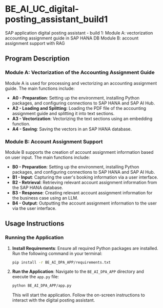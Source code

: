 # BE_AI_UC_digital-posting_assistant_build1
SAP application digital posting assistant - build 1: 
Module A: vectorization accounting assignment guide in SAP HANA DB
Module B: account assignment support with RAG

## Program Description

### Module A: Vectorization of the Accounting Assignment Guide
Module A is used for processing and vectorizing an accounting assignment guide. The main functions include:
- **A0 - Preparation**: Setting up the environment, installing Python packages, and configuring connections to SAP HANA and SAP AI Hub.
- **A2 - Loading and Splitting**: Loading the PDF file of the accounting assignment guide and splitting it into text sections.
- **A3 - Vectorization**: Vectorizing the text sections using an embedding function.
- **A4 - Saving**: Saving the vectors in an SAP HANA database.

### Module B: Account Assignment Support
Module B supports the creation of account assignment information based on user input. The main functions include:
- **B0 - Preparation**: Setting up the environment, installing Python packages, and configuring connections to SAP HANA and SAP AI Hub.
- **B1 - Input**: Capturing the user's booking information via a user interface.
- **B2 - Retrieval**: Retrieving relevant account assignment information from the SAP HANA database.
- **B3 - Response**: Creating relevant account assignment information for the business case using an LLM.
- **B4 - Output**: Outputting the account assignment information to the user via the user interface.

## Usage Instructions

### Running the Application

1. **Install Requirements**:
   Ensure all required Python packages are installed. Run the following command in your terminal:
   ```bash
   pip install -r BE_AI_DPA_APP/requirements.txt
   ```

2. **Run the Application**:
   Navigate to the `BE_AI_DPA_APP` directory and execute the `app.py` file:
   ```bash
   python BE_AI_DPA_APP/app.py
   ```

   This will start the application. Follow the on-screen instructions to interact with the digital posting assistant.
